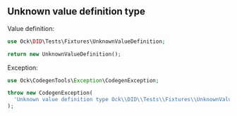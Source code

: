 ## Unknown value definition type

Value definition:

```php
use Ock\DID\Tests\Fixtures\UnknownValueDefinition;

return new UnknownValueDefinition(); 
```

Exception:

```php
use Ock\CodegenTools\Exception\CodegenException;

throw new CodegenException(
  'Unknown value definition type Ock\\DID\\Tests\\Fixtures\\UnknownValueDefinition.',
);
```
